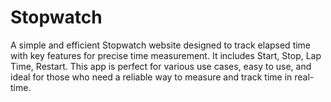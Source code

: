 # Stopwatch
A simple and efficient Stopwatch website designed to track elapsed time with key features for precise time measurement. It includes Start, Stop, Lap Time, Restart. This app is perfect for various use cases, easy to use, and ideal for those who need a reliable way to measure and track time in real-time.
